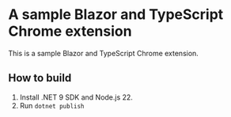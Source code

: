 # A sample Blazor and TypeScript Chrome extension
This is a sample Blazor and TypeScript Chrome extension.

## How to build
1. Install .NET 9 SDK and Node.js 22.
2. Run `dotnet publish`

